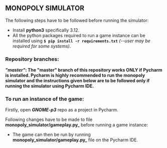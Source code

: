 ## MONOPOLY SIMULATOR

The following steps have to be followed before running the simulator:
* Install __python3__ specifically 3.12.
* All the python packages required to run a game instance can be installed using __```$ pip install -r requirements.txt```__   *(--user may be required for some systems)*.

### Repository branches:

**_"master"_: The "master" branch of this repository works ONLY if Pycharm is installed. Pycharm is highly recommended to run the monopoly simulator and the instructions given below are to be followed only if running the simulator using Pycharm IDE.** 


### To run an instance of the game:

Firstly, open **_GNOME-p3_** repo as a project in Pycharm.

Following changes have to be made to file **monopoly_simulator/gameplay.py_** before running a game instance:
* The game can then be run by running **monopoly_simulator/gameplay.py_** file on the Pycharm IDE.